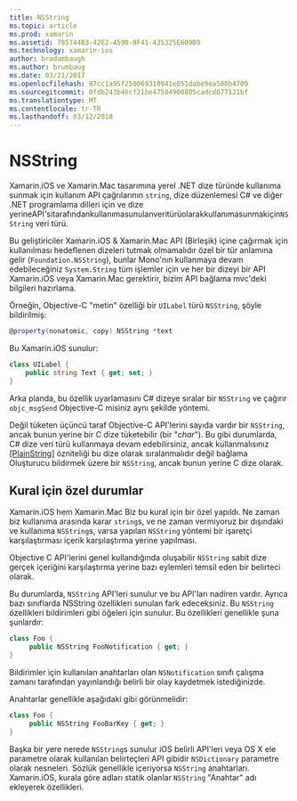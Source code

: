 ```yaml
---
title: NSString
ms.topic: article
ms.prod: xamarin
ms.assetid: 785744B3-42E2-4590-8F41-435325E609B9
ms.technology: xamarin-ios
author: bradumbaugh
ms.author: brumbaug
ms.date: 03/21/2017
ms.openlocfilehash: 87cc1a95f250069310941e051dabe9ea588b4709
ms.sourcegitcommit: 0fdb243b46cf21be47584900805cadcd077121bf
ms.translationtype: MT
ms.contentlocale: tr-TR
ms.lasthandoff: 03/12/2018
---
```

# <a name="nsstring"></a>NSString

Xamarin.iOS ve Xamarin.Mac tasarımına yerel .NET dize türünde kullanıma sunmak için kullanım API çağrılarının `string`, dize düzenlemesi C# ve diğer .NET programlama dilleri için ve dize yerineAPI'sitarafındankullanımasunulanveritürüolarakkullanımasunmakiçin`NSString` veri türü.


Bu geliştiriciler Xamarin.iOS & Xamarin.Mac API (Birleşik) içine çağırmak için kullanılması hedeflenen dizeleri tutmak olmamalıdır özel bir tür anlamına gelir (`Foundation.NSString`), bunlar Mono'nın kullanmaya devam edebileceğiniz `System.String` tüm işlemler için ve her bir dizeyi bir API Xamarin.iOS veya Xamarin.Mac gerektirir, bizim API bağlama mvc'deki bilgileri hazırlama.

Örneğin, Objective-C "metin" özelliği bir `UILabel` türü `NSString`, şöyle bildirilmiş:

```csharp
@property(nonatomic, copy) NSString *text
```

Bu Xamarin.iOS sunulur:

```csharp
class UILabel {
    public string Text { get; set; }
}
```

Arka planda, bu özellik uyarlamasını C# dizeye sıralar bir `NSString` ve çağırır `objc_msgSend` Objective-C misiniz aynı şekilde yöntemi.

Değil tüketen üçüncü taraf Objective-C API'lerini sayıda vardır bir `NSString`, ancak bunun yerine bir C dize tüketebilir (bir "*char*"). Bu gibi durumlarda, C# dize veri türü kullanmaya devam edebilirsiniz, ancak kullanmalısınız [[PlainString]](~/cross-platform/macios/binding/objective-c-libraries.md) özniteliği bu dize olarak sıralanmalıdır değil bağlama Oluşturucu bildirmek üzere bir `NSString`, ancak bunun yerine C dize olarak.

 <a name="Exceptions_to_the_Rule" />


## <a name="exceptions-to-the-rule"></a>Kural için özel durumlar

Xamarin.iOS hem Xamarin.Mac Biz bu kural için bir özel yapıldı. Ne zaman biz kullanıma arasında karar `string`s, ve ne zaman vermiyoruz bir dışındaki ve kullanıma `NSString`s, varsa yapılan `NSString` yöntemi bir işaretçi karşılaştırması içerik karşılaştırma yerine yapılması.


Objective C API'lerini genel kullandığında oluşabilir `NSString` sabit dize gerçek içeriğini karşılaştırma yerine bazı eylemleri temsil eden bir belirteci olarak.


Bu durumlarda, `NSString` API'leri sunulur ve bu API'ları nadiren vardır. Ayrıca bazı sınıflarda NSString özellikleri sunulan fark edeceksiniz. Bu `NSString` özellikleri bildirimleri gibi öğeleri için sunulur. Bu özellikleri genellikle şuna şunlardır:

```csharp
class Foo {
     public NSString FooNotification { get; }
}
```

Bildirimler için kullanılan anahtarları olan `NSNotification` sınıfı çalışma zamanı tarafından yayınlandığı belirli bir olay kaydetmek istediğinizde.

Anahtarlar genellikle aşağıdaki gibi görünmelidir:

```csharp
class Foo {
     public NSString FooBarKey { get; }
}
```

Başka bir yere nerede `NSString`s sunulur iOS belirli API'leri veya OS X ele parametre olarak kullanılan belirteçleri API gibidir `NSDictionary` parametre olarak nesneleri. Sözlük genellikle içeriyorsa `NSString` anahtarları. Xamarin.iOS, kurala göre adları statik olanlar `NSString` "Anahtar" adı ekleyerek özellikleri.
